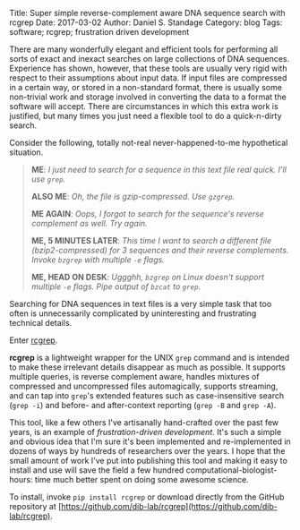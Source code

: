 Title: Super simple reverse-complement aware DNA sequence search with rcgrep
Date: 2017-03-02
Author: Daniel S. Standage
Category: blog
Tags: software; rcgrep; frustration driven development

There are many wonderfully elegant and efficient tools for performing all sorts of exact and inexact searches on large collections of DNA sequences.
Experience has shown, however, that these tools are usually very rigid with respect to their assumptions about input data.
If input files are compressed in a certain way, or stored in a non-standard format, there is usually some non-trivial work and storage involved in converting the data to a format the software will accept.
There are circumstances in which this extra work is justified, but many times you just need a flexible tool to do a quick-n-dirty search.

Consider the following, totally not-real never-happened-to-me hypothetical situation.

> **ME**: *I just need to search for a sequence in this text file real quick. I'll use `grep`.*
>
> **ALSO ME**: *Oh, the file is gzip-compressed. Use `gzgrep`.*
>
> **ME AGAIN**: *Oops, I forgot to search for the sequence's reverse complement as well. Try again.*
>
> **ME, 5 MINUTES LATER**: *This time I want to search a different file (bzip2-compressed) for 3 sequences and their reverse complements. Invoke `bzgrep` with multiple `-e` flags.*
>
> **ME, HEAD ON DESK**: *Uggghh, `bzgrep` on Linux doesn't support multiple `-e` flags. Pipe output of `bzcat` to `grep`.*

Searching for DNA sequences in text files is a very simple task that too often is unnecessarily complicated by uninteresting and frustrating technical details.

Enter [rcgrep](https://github.com/dib-lab/rcgrep).

**rcgrep** is a lightweight wrapper for the UNIX `grep` command and is intended to make these irrelevant details disappear as much as possible.
It supports multiple queries, is reverse complement aware, handles mixtures of compressed and uncompressed files automagically, supports streaming, and can tap into `grep`'s extended features such as case-insensitive search (`grep -i`) and before- and after-context reporting (`grep -B` and `grep -A`).

This tool, like a few others I've artisanally hand-crafted over the past few years, is an example of *frustration-driven development*.
It's such a simple and obvious idea that I'm sure it's been implemented and re-implemented in dozens of ways by hundreds of researchers over the years.
I hope that the small amount of work I've put into publishing this tool and making it easy to install and use will save the field a few hundred computational-biologist-hours: time much better spent on doing some awesome science.

To install, invoke `pip install rcgrep` or download directly from the GitHub repository at [https://github.com/dib-lab/rcgrep](https://github.com/dib-lab/rcgrep).
